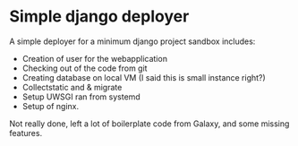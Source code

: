Simple django deployer
======================

A simple deployer for a minimum django project sandbox includes: 

* Creation of user for the webapplication
* Checking out of the code from git
* Creating database on local VM (I said this is small instance right?)  
* Collectstatic and & migrate
* Setup UWSGI ran from systemd 
* Setup of nginx. 

Not really done, left a lot of boilerplate code from Galaxy, and some missing 
features. 